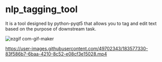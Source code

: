 # nlp_tagging_tool
It is a tool designed by python-pyqt5 that allows you to tag and edit text based on the purpose of downstream task.

![ezgif com-gif-maker](https://user-images.githubusercontent.com/49702343/183577231-01682f09-581d-4829-973e-3086be23fe2f.gif)


https://user-images.githubusercontent.com/49702343/183577330-83f586b7-6baa-4210-8c52-e08cf3e15028.mp4
